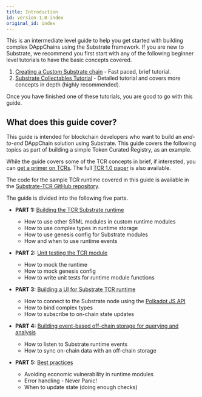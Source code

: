 ```yaml
---
title: Introduction
id: version-1.0-index
original_id: index
---
```


This is an intermediate level guide to help you get started with building complex DAppChains using the Substrate framework. If you are new to Substrate, we recommend you first start with any of the following beginner level tutorials to have the basic concepts covered.

1. [Creating a Custom Substrate chain](tutorials/creating-your-first-substrate-chain.md) - Fast paced, brief tutorial.
2. [Substrate Collectables Tutorial](https://substrate-developer-hub.github.io/substrate-collectables-workshop/) - Detailed tutorial and covers more concepts in depth (highly recommended).

Once you have finished one of these tutorials, you are good to go with this guide.

## What does this guide cover?

This guide is intended for blockchain developers who want to build an _end-to-end_ DAppChain solution using Substrate. This guide covers the following topics as part of building a simple Token Curated Registry, as an example.

While the guide covers some of the TCR concepts in brief, if interested, you can [get a primer on TCRs](https://www.gautamdhameja.com/token-curated-registries-explain-eli5-a5d4cce0ddbe/). The full [TCR 1.0 paper](https://medium.com/@ilovebagels/token-curated-registries-1-0-61a232f8dac7) is also available.

The code for the sample TCR runtime covered in this guide is available in the [Substrate-TCR GitHub repository](https://github.com/substrate-developer-hub/substrate-tcr/).

The guide is divided into the following five parts.

* **PART 1:** [Building the TCR Substrate runtime](building-the-substrate-tcr-runtime.md)
    * How to use other SRML modules in custom runtime modules
    * How to use complex types in runtime storage
    * How to use genesis config for Substrate modules
    * How and when to use runtime events

* **PART 2:** [Unit testing the TCR module](unit-testing-the-tcr-runtime-module.md)
    * How to mock the runtime
    * How to mock genesis config
    * How to write unit tests for runtime module functions

* **PART 3:** [Building a UI for Substrate TCR runtime](building-a-ui-for-the-tcr-runtime.md)
    * How to connect to the Substrate node using the [Polkadot JS API](https://polkadot.js.org/api/)
    * How to bind complex types
    * How to subscribe to on-chain state updates

* **PART 4:** [Building event-based off-chain storage for querying and analysis](building-an-event-based-off-chain-storage.md)
    * How to listen to Substrate runtime events
    * How to sync on-chain data with an off-chain storage

* **PART 5:** [Best practices](tcr-best-practices.md)
    * Avoiding economic vulnerability in runtime modules
    * Error handling - Never Panic!
    * When to update state (doing enough checks)
